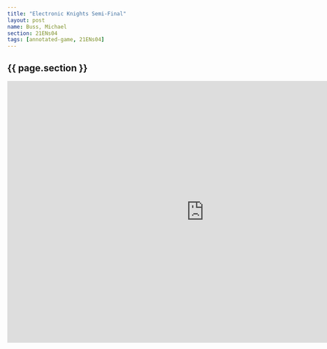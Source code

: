 ```yaml
---
title: "Electronic Knights Semi-Final"
layout: post
name: Buss, Michael
section: 21ENs04
tags: [annotated-game, 21ENs04]
---
```


<h2>{{ page.section }}</h2>

<iframe style='border: 0;' width='900px' height='600px' src='https://share.chessbase.com/SharedGames/frame/?p=xA+GCynK+qlPcGU8pwDEVU7U4eZm0adS88pV3pOsh2xxVE+/bPqCcmwLhZ2FrwD9'></iframe>
